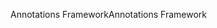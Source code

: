 <span data-ttu-id="040a8-101">Annotations Framework</span><span class="sxs-lookup"><span data-stu-id="040a8-101">Annotations Framework</span></span>